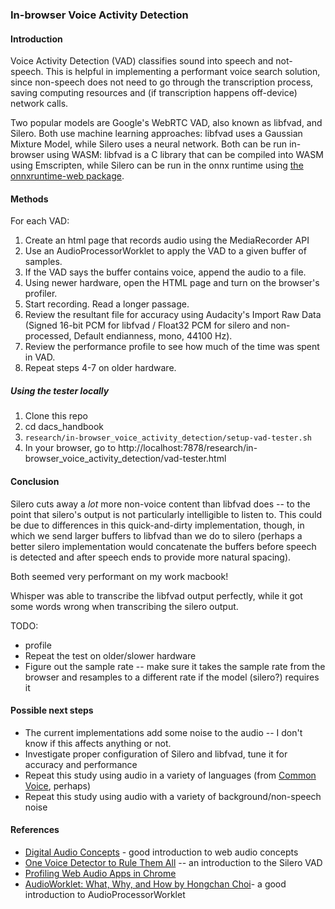 ### In-browser Voice Activity Detection

#### Introduction

Voice Activity Detection (VAD) classifies sound into speech and not-speech.
This is helpful in implementing a performant voice search solution, since
non-speech does not need to go through the transcription process, saving
computing resources and (if transcription happens off-device) network calls.

Two popular models are Google's WebRTC VAD, also known as libfvad, and Silero.
Both use machine learning approaches: libfvad uses a Gaussian Mixture Model,
while Silero uses a neural network.
Both can be run in-browser using WASM: libfvad is a C library that can be 
compiled into WASM using Emscripten, while Silero can be run in the onnx runtime using
[the onnxruntime-web package](https://www.npmjs.com/package/onnxruntime-web).

#### Methods

For each VAD:
1. Create an html page that records audio using the MediaRecorder API
1. Use an AudioProcessorWorklet to apply the VAD to a given buffer of samples.
1. If the VAD says the buffer contains voice, append the audio to a file.
1. Using newer hardware, open the HTML page and turn on the browser's profiler.
1. Start recording.  Read a longer passage.
1. Review the resultant file for accuracy using Audacity's Import Raw Data (Signed 16-bit PCM for libfvad / Float32 PCM for silero and non-processed, Default endianness, mono, 44100 Hz).
1. Review the performance profile to see how much of the time was spent in VAD.
1. Repeat steps 4-7 on older hardware.


##### Using the tester locally

1. Clone this repo
1. cd dacs_handbook
1. `research/in-browser_voice_activity_detection/setup-vad-tester.sh`
1. In your browser, go to http://localhost:7878/research/in-browser_voice_activity_detection/vad-tester.html

#### Conclusion

Silero cuts away a _lot_ more non-voice content than libfvad does -- to the
point that silero's output is not particularly intelligible to listen to.  This could be due to differences in this quick-and-dirty implementation, though,
in which we send larger buffers to libfvad than we do to silero (perhaps a 
better silero implementation would concatenate the buffers before speech is
detected and after speech ends to provide more natural spacing).

Both seemed very performant on my work macbook!

Whisper was able to transcribe the libfvad output perfectly, while it got
some words wrong when transcribing the silero output.

TODO:
* profile
* Repeat the test on older/slower hardware
* Figure out the sample rate -- make sure it takes the sample rate from the browser and resamples to a different rate if the model (silero?) requires it

#### Possible next steps

* The current implementations add some noise to the audio -- I don't know if this affects anything or not.
* Investigate proper configuration of Silero and libfvad, tune it for accuracy and performance
* Repeat this study using audio in a variety of languages (from [Common Voice](https://commonvoice.mozilla.org/en/datasets), perhaps)
* Repeat this study using audio with a variety of background/non-speech noise

#### References

* [Digital Audio Concepts](https://developer.mozilla.org/en-US/docs/Web/Media/Guides/Formats/Audio_concepts) - good introduction to web audio concepts
* [One Voice Detector to Rule Them All](https://thegradient.pub/one-voice-detector-to-rule-them-all/) -- an introduction to the Silero VAD
* [Profiling Web Audio Apps in Chrome](https://web.dev/articles/profiling-web-audio-apps-in-chrome)
* [AudioWorklet: What, Why, and How by Hongchan Choi](https://www.youtube.com/watch?v=g1L4O1smMC0)- a good introduction to AudioProcessorWorklet
